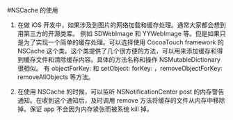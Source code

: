 #NSCache 的使用
1. 在做 iOS 开发中，如果涉及到图片的网络加载和缓存处理。通常大家都会想到用第三方的开源类库。
例如 SDWebImage 和 YYWebImage 等。但是如果只是为了实现一个简单的缓存处理。可以选择使用 CocoaTouch framework 的 NSCache 这个类。这个类提供了几个很方便的方法，可以用来添加缓存和得到缓存文件和清除缓存内容。具体的方法名称和操作 NSMutableDictionary 很相似。
有 objectForKey: 和 setObject: forKey: ，removeObjectForKey: removeAllObjects 等方法。

2. 在使用 NSCache 的时候，可以监听 NSNotificationCenter post 的内存警告通知。在收到这个通知后，及时调用 remove 方法将缓存的文件从内存中移除掉。保证 app 不会因为内存紧张而被系统 kill 掉。 